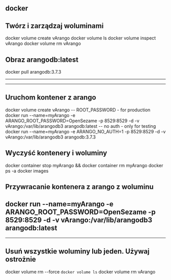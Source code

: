## docker

## Twórz i zarządzaj woluminami
docker volume create vArango
docker volume ls
docker volume inspect vArango
docker volume rm vArango

## Obraz arangodb:latest
docker pull arangodb:3.7.3


---------------------------------------------
---------------------------------------------
## Uruchom kontener z arango 
docker volume create vArango
  -- ROOT_PASSWORD - for production
docker run --name=myArango -e ARANGO_ROOT_PASSWORD=OpenSezame -p 8529:8529 -d -v vArango:/var/lib/arangodb3 arangodb:latest
  -- no auth - only for testing
docker run --name=myArango -e ARANGO_NO_AUTH=1 -p 8529:8529 -d -v vArango:/var/lib/arangodb3 arangodb:3.7.3

## Wyczyść kontenery i woluminy
docker container stop myArango && docker container rm myArango 
docker ps -a
docker images

## Przywracanie kontenera z arango z woluminu
docker run --name=myArango -e ARANGO_ROOT_PASSWORD=OpenSezame -p 8529:8529 -d -v vArango:/var/lib/arangodb3 arangodb:latest
---------------------------------------------
---------------------------------------------


## Usuń wszystkie woluminy lub jeden. Używaj ostrożnie
docker volume rm --force `docker volume ls`
docker volume rm vArango



